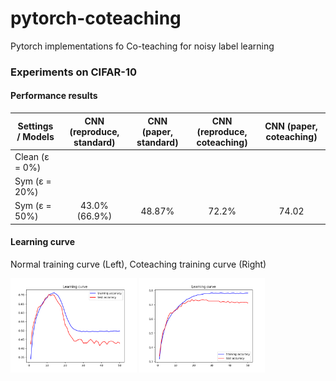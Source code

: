 # pytorch-coteaching
Pytorch implementations fo Co-teaching for noisy label learning



### Experiments on CIFAR-10

#### Performance results
| Settings / Models   	| CNN (reproduce, standard) 	| CNN (paper, standard) 	| CNN (reproduce, coteaching) 	| CNN (paper, coteaching) 	|
|---------------------	|:-------------------------:	|:---------------------:	|:---------------------------:	|:-----------------------:	|
| Clean (ε = 0%)      	|                           	|                       	|                             	|                         	|
| Sym (ε = 20%) 	|                           	|                       	|                             	|                         	|
| Sym (ε = 50%) 	|       43.0% (66.9%)       	|         48.87%        	|            72.2%            	|          74.02          	|


#### Learning curve 
Normal training curve (Left), Coteaching training curve (Right)


<img src="./normal_learning_curve.png" width="40%" />     <img src="./coteach_learning_curve.png" width="40%" />
